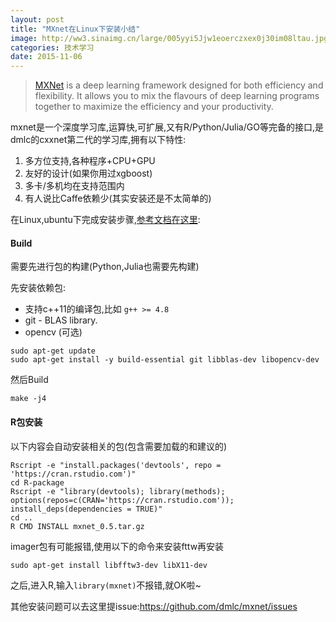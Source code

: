 ```yaml
---
layout: post
title: "MXnet在Linux下安装小结"
image: http://ww3.sinaimg.cn/large/005yyi5Jjw1eoerczxex0j30im08ltau.jpg
categories: 技术学习
date: 2015-11-06
---
```



<blockquote>
<p><a href="http://mxnet.readthedocs.org/">MXNet</a> is a deep learning framework designed for both efficiency and flexibility. It allows you to mix the flavours of deep learning programs together to maximize the efficiency and your productivity.</p>
</blockquote>
<p>mxnet是一个深度学习库,运算快,可扩展,又有R/Python/Julia/GO等完备的接口,是dmlc的cxxnet第二代的学习库,拥有以下特性:</p>
<ol style="list-style-type: decimal">
<li>多方位支持,各种程序+CPU+GPU</li>
<li>友好的设计(如果你用过xgboost)</li>
<li>多卡/多机均在支持范围内</li>
<li>有人说比Caffe依赖少(其实安装还是不太简单的)</li>
</ol>
<p>在Linux,ubuntu下完成安装步骤,<a href="http://mxnet.readthedocs.org/en/latest/build.html">参考文档在这里</a>:</p>
<div id="build" class="section level4">
<h4>Build</h4>
<p>需要先进行包的构建(Python,Julia也需要先构建)</p>
<p>先安装依赖包: </p>
<ul >
<li>支持c++11的编译包,比如 <code>g++ &gt;= 4.8</code></li>
<li>git - BLAS library.</li>
<li>opencv (可选)</li>
</ul>
<pre><code>sudo apt-get update
sudo apt-get install -y build-essential git libblas-dev libopencv-dev</code></pre>
<p>然后Build</p>
<pre><code>make -j4</code></pre>
</div>
<div id="r" class="section level4">
<h4>R包安装</h4>
<p>以下内容会自动安装相关的包(包含需要加载的和建议的)</p>
<pre><code>Rscript -e &quot;install.packages('devtools', repo = 'https://cran.rstudio.com')&quot;
cd R-package
Rscript -e &quot;library(devtools); library(methods); options(repos=c(CRAN='https://cran.rstudio.com')); install_deps(dependencies = TRUE)&quot;
cd ..
R CMD INSTALL mxnet_0.5.tar.gz</code></pre>
<p>imager包有可能报错,使用以下的命令来安装fttw再安装</p>
<pre><code>sudo apt-get install libfftw3-dev libX11-dev</code></pre>
<p>之后,进入R,输入<code>library(mxnet)</code>不报错,就OK啦~</p>
<p>其他安装问题可以去这里提issue:<a href="https://github.com/dmlc/mxnet/issues" class="uri">https://github.com/dmlc/mxnet/issues</a></p>
</div>
